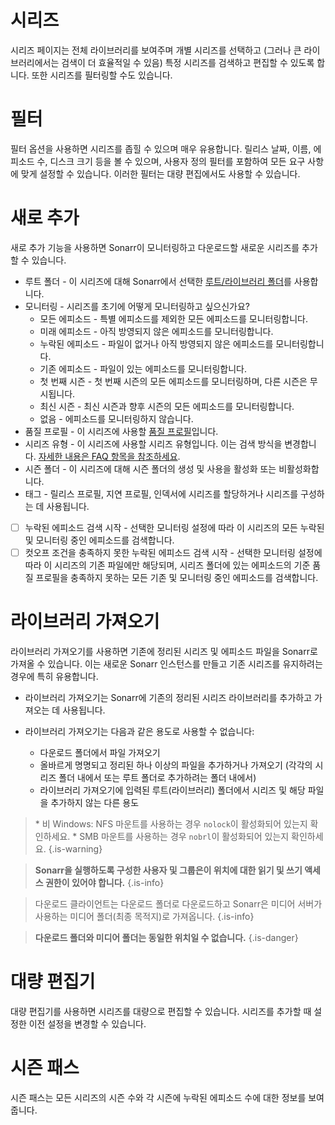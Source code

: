 # 시리즈

시리즈 페이지는 전체 라이브러리를 보여주며 개별 시리즈를 선택하고 (그러나 큰 라이브러리에서는 검색이 더 효율적일 수 있음) 특정 시리즈를 검색하고 편집할 수 있도록 합니다. 또한 시리즈를 필터링할 수도 있습니다.

# 필터

필터 옵션을 사용하면 시리즈를 좁힐 수 있으며 매우 유용합니다. 릴리스 날짜, 이름, 에피소드 수, 디스크 크기 등을 볼 수 있으며, 사용자 정의 필터를 포함하여 모든 요구 사항에 맞게 설정할 수 있습니다. 이러한 필터는 대량 편집에서도 사용할 수 있습니다.

# 새로 추가

새로 추가 기능을 사용하면 Sonarr이 모니터링하고 다운로드할 새로운 시리즈를 추가할 수 있습니다.

- 루트 폴더 - 이 시리즈에 대해 Sonarr에서 선택한 [루트/라이브러리 폴더](/sonarr/settings#root-folders)를 사용합니다.
- 모니터링 - 시리즈를 초기에 어떻게 모니터링하고 싶으신가요?
  - 모든 에피소드 - 특별 에피소드를 제외한 모든 에피소드를 모니터링합니다.
  - 미래 에피소드 - 아직 방영되지 않은 에피소드를 모니터링합니다.
  - 누락된 에피소드 - 파일이 없거나 아직 방영되지 않은 에피소드를 모니터링합니다.
  - 기존 에피소드 - 파일이 있는 에피소드를 모니터링합니다.
  - 첫 번째 시즌 - 첫 번째 시즌의 모든 에피소드를 모니터링하며, 다른 시즌은 무시됩니다.
  - 최신 시즌 - 최신 시즌과 향후 시즌의 모든 에피소드를 모니터링합니다.
  - 없음 - 에피소드를 모니터링하지 않습니다.
- 품질 프로필 - 이 시리즈에 사용할 [품질 프로필](/sonarr/settings#quality-profiles)입니다.
- 시리즈 유형 - 이 시리즈에 사용할 시리즈 유형입니다. 이는 검색 방식을 변경합니다. [자세한 내용은 FAQ 항목을 참조하세요](/sonarr/faq#whats-the-different-series-types).
- 시즌 폴더 - 이 시리즈에 대해 시즌 폴더의 생성 및 사용을 활성화 또는 비활성화합니다.
- 태그 - 릴리스 프로필, 지연 프로필, 인덱서에 시리즈를 할당하거나 시리즈를 구성하는 데 사용됩니다.
- [ ] 누락된 에피소드 검색 시작 - 선택한 모니터링 설정에 따라 이 시리즈의 모든 누락된 및 모니터링 중인 에피소드를 검색합니다.
- [ ] 컷오프 조건을 충족하지 못한 누락된 에피소드 검색 시작 - 선택한 모니터링 설정에 따라 이 시리즈의 기존 파일에만 해당되며, 시리즈 폴더에 있는 에피소드의 기준 품질 프로필을 충족하지 못하는 모든 기존 및 모니터링 중인 에피소드를 검색합니다.

# 라이브러리 가져오기

라이브러리 가져오기를 사용하면 기존에 정리된 시리즈 및 에피소드 파일을 Sonarr로 가져올 수 있습니다. 이는 새로운 Sonarr 인스턴스를 만들고 기존 시리즈를 유지하려는 경우에 특히 유용합니다.

- 라이브러리 가져오기는 Sonarr에 기존의 정리된 시리즈 라이브러리를 추가하고 가져오는 데 사용됩니다.

- 라이브러리 가져오기는 다음과 같은 용도로 사용할 수 없습니다:
  - 다운로드 폴더에서 파일 가져오기
  - 올바르게 명명되고 정리된 하나 이상의 파일을 추가하거나 가져오기 (각각의 시리즈 폴더 내에서 또는 루트 폴더로 추가하려는 폴더 내에서)
  - 라이브러리 가져오기에 입력된 루트(라이브러리) 폴더에서 시리즈 및 해당 파일을 추가하지 않는 다른 용도

> \* 비 Windows: NFS 마운트를 사용하는 경우 `nolock`이 활성화되어 있는지 확인하세요.
> \* SMB 마운트를 사용하는 경우 `nobrl`이 활성화되어 있는지 확인하세요.
{.is-warning}

> **Sonarr을 실행하도록 구성한 사용자 및 그룹은이 위치에 대한 읽기 및 쓰기 액세스 권한이 있어야 합니다.** {.is-info}

> 다운로드 클라이언트는 다운로드 폴더로 다운로드하고 Sonarr은 미디어 서버가 사용하는 미디어 폴더(최종 목적지)로 가져옵니다.
{.is-info}

> **다운로드 폴더와 미디어 폴더는 동일한 위치일 수 없습니다.**
{.is-danger}

# 대량 편집기

대량 편집기를 사용하면 시리즈를 대량으로 편집할 수 있습니다. 시리즈를 추가할 때 설정한 이전 설정을 변경할 수 있습니다.

# 시즌 패스

시즌 패스는 모든 시리즈의 시즌 수와 각 시즌에 누락된 에피소드 수에 대한 정보를 보여줍니다.